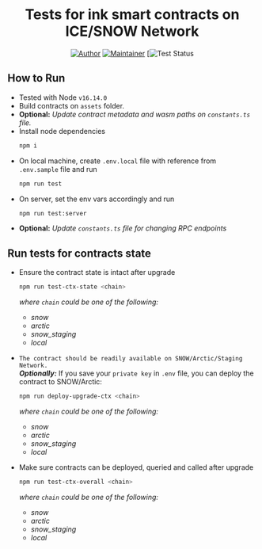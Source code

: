 <div align="center">

<h1 align="center">
    Tests for ink smart contracts on ICE/SNOW Network
</h1>

[![Author](https://img.shields.io/badge/author-@sharma66mahesh-blue.svg?style=flat-square)](https://github.com/sharma66mahesh)
[![Maintainer](https://img.shields.io/badge/maintainer-@SNOWnetwork-blue.svg?style=flat-square)](https://github.com/web3labs/ice-substrate)
[![Test Status](https://github.com/ibriz/ice-ink-contracts-tests/actions/workflows/mocha-tests.yml/badge.svg)
</div>

## How to Run
- Tested with Node `v16.14.0`
- Build contracts on `assets` folder.
- **Optional:** *Update contract metadata and wasm paths on `constants.ts` file.* 
- Install node dependencies
  ```sh
  npm i
  ```
- On local machine, create `.env.local` file with reference from `.env.sample` file and run 
  ```sh
  npm run test
  ```
- On server, set the env vars accordingly and run
  ```sh
  npm run test:server
  ```
- **Optional:** *Update `constants.ts` file for changing RPC endpoints*

## Run tests for contracts state
- Ensure the contract state is intact after upgrade
  ```bash
  npm run test-ctx-state <chain>
  ```
  *where `chain` could be one of the following:*  
  - *snow*
  - *arctic*
  - *snow_staging*
  - *local*  

- `The contract should be readily available on SNOW/Arctic/Staging Network.`  
*<b>Optionally:</b>* If you save your `private key` in `.env` file, you can deploy the contract to SNOW/Arctic:
  ```bash
  npm run deploy-upgrade-ctx <chain>
  ```
  *where `chain` could be one of the following:*  
  - *snow*
  - *arctic*
  - *snow_staging*
  - *local*

- Make sure contracts can be deployed, queried and called after upgrade
  ```sh
  npm run test-ctx-overall <chain>
  ```
    *where `chain` could be one of the following:*  
  - *snow*
  - *arctic*
  - *snow_staging*
  - *local*
